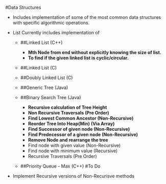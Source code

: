 #Data Structures 

* Includes implementation of some of the most common data structures with specific algorithmic operations.
* List Currently includes implementation of  

	* ##Linked List (C++)
		* **Mth Node from end without explicitly knowing the size of list.**
		* **To find if the given linked list is cyclic/circular.**
		
	* ##Linked List (C)
	 
	* ##Doubly Linked List (C)
	
	* ##Generic Tree (Java)
	
	* ##Binary Search Tree (Java)
		* **Recursive calculation of Tree Height**
		* **Non Recursive Traversals (Pre Order)**
		* **Find Lowest Common Ancestor (Non-Recursive)**
		* **Reorder Tree Into Heap(Min) (Via Array)**
		* **Find Successor of given node (Non-Recursive)**
		* **Find Predecessor of a given node (Non-Recursive)**
		* **Remove Node and rearrange the tree**
		* Find node with given value (Non-Recursive)
		* Find node with minimum value (Recursive)
		* Recursive Traversals (Pre Order)
		
 	* ##Priority Queue - Max (C++)
#To Do
* Implement Recursive versions of Non-Recurisve methods
